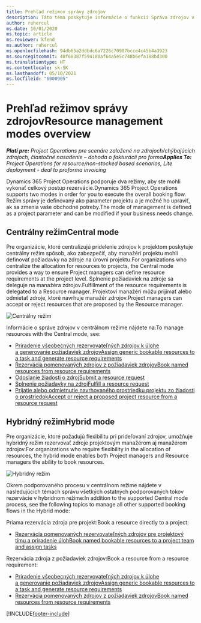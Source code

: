 ```yaml
---
title: Prehľad režimov správy zdrojov
description: Táto téma poskytuje informácie o funkcii Správa zdrojov v aplikácii Dynamics 365 Project Operations.
author: ruhercul
ms.date: 10/01/2020
ms.topic: article
ms.reviewer: kfend
ms.author: ruhercul
ms.openlocfilehash: 94db65a2ddbdc6a7226c70907bcce4c45b4a3923
ms.sourcegitcommit: 40f68387f594180af64a5e5c748b6efa188bd300
ms.translationtype: HT
ms.contentlocale: sk-SK
ms.lasthandoff: 05/10/2021
ms.locfileid: "6000905"
---
```

# <a name="resource-management-modes-overview"></a><span data-ttu-id="da4d8-103">Prehľad režimov správy zdrojov</span><span class="sxs-lookup"><span data-stu-id="da4d8-103">Resource management modes overview</span></span>

<span data-ttu-id="da4d8-104">_**Platí pre:** Project Operations pre scenáre založené na zdrojoch/chýbajúcich zdrojoch, čiastočné nasadenie – dohoda o fakturácii pro forma_</span><span class="sxs-lookup"><span data-stu-id="da4d8-104">_**Applies To:** Project Operations for resource/non-stocked based scenarios, Lite deployment - deal to proforma invoicing_</span></span>


<span data-ttu-id="da4d8-105">Dynamics 365 Project Operations podporuje dva režimy, aby ste mohli vykonať celkový postup rezervácie.</span><span class="sxs-lookup"><span data-stu-id="da4d8-105">Dynamics 365 Project Operations supports two modes in order for you to execute the overall booking flow.</span></span> <span data-ttu-id="da4d8-106">Režim správy je definovaný ako parameter projektu a je možné ho upraviť, ak sa zmenia vaše obchodné potreby.</span><span class="sxs-lookup"><span data-stu-id="da4d8-106">The mode of management is defined as a project parameter and can be modified if your business needs change.</span></span>    

## <a name="central-mode"></a><span data-ttu-id="da4d8-107">Centrálny režim</span><span class="sxs-lookup"><span data-stu-id="da4d8-107">Central mode</span></span>
<span data-ttu-id="da4d8-108">Pre organizácie, ktoré centralizujú pridelenie zdrojov k projektom poskytuje centrálny režim spôsob, ako zabezpečiť, aby manažéri projektu mohli definovať požiadavky na zdroje na úrovni projektu.</span><span class="sxs-lookup"><span data-stu-id="da4d8-108">For organizations who centralize the allocation for resources to projects, the Central mode provides a way to ensure Project managers can define resource requirements at the project level.</span></span> <span data-ttu-id="da4d8-109">Splnenie požiadaviek na zdroje sa deleguje na manažéra zdrojov.</span><span class="sxs-lookup"><span data-stu-id="da4d8-109">Fulfillment of the resource requirements is delegated to a Resource manager.</span></span> <span data-ttu-id="da4d8-110">Projektoví manažéri môžu prijímať alebo odmietať zdroje, ktoré navrhuje manažér zdrojov.</span><span class="sxs-lookup"><span data-stu-id="da4d8-110">Project managers can accept or reject resources that are proposed by the Resource manager.</span></span>

![Centrálny režim](./media/resource-management-central.png)

<span data-ttu-id="da4d8-112">Informácie o správe zdrojov v centrálnom režime nájdete na:</span><span class="sxs-lookup"><span data-stu-id="da4d8-112">To manage resources with the Central mode, see:</span></span>

- [<span data-ttu-id="da4d8-113">Priradenie všeobecných rezervovateľných zdrojov k úlohe a generovanie požiadaviek zdrojov</span><span class="sxs-lookup"><span data-stu-id="da4d8-113">Assign generic bookable resources to a task and generate resource requirements</span></span>](/dynamics365/project-service/assign-generic-bookable-resource)
- [<span data-ttu-id="da4d8-114">Rezervácia pomenovaných zdrojov z požiadaviek zdrojov</span><span class="sxs-lookup"><span data-stu-id="da4d8-114">Book named resources from resource requirements</span></span>](/dynamics365/project-service/book-named-resource)
- [<span data-ttu-id="da4d8-115">Odoslanie žiadosti o zdroj</span><span class="sxs-lookup"><span data-stu-id="da4d8-115">Submit a resource request</span></span>](/dynamics365/project-service/submit-resource-request)
- [<span data-ttu-id="da4d8-116">Splnenie požiadavky na zdroj</span><span class="sxs-lookup"><span data-stu-id="da4d8-116">Fulfill a resource request</span></span>](/dynamics365/project-service/resource-management-fulfill-requests)
- [<span data-ttu-id="da4d8-117">Prijatie alebo odmietnutie navrhovaného prostriedku projektu zo žiadosti o prostriedok</span><span class="sxs-lookup"><span data-stu-id="da4d8-117">Accept or reject a proposed project resource from a resource request</span></span>](/dynamics365/project-service/accept-reject-proposed-resource)

## <a name="hybrid-mode"></a><span data-ttu-id="da4d8-118">Hybridný režim</span><span class="sxs-lookup"><span data-stu-id="da4d8-118">Hybrid mode</span></span>
<span data-ttu-id="da4d8-119">Pre organizácie, ktoré požadujú flexibilitu pri prideľovaní zdrojov, umožňuje hybridný režim rezervovať zdroje projektovým manažérom aj manažérom zdrojov.</span><span class="sxs-lookup"><span data-stu-id="da4d8-119">For organizations who require flexibility in the allocation of resources, the hybrid mode enables both Project managers and Resource managers the ability to book resources.</span></span>

![Hybridný režim](./media/resource-management-hybrid.png)

<span data-ttu-id="da4d8-121">Okrem podporovaného procesu v centrálnom režime nájdete v nasledujúcich témach správu všetkých ostatných podporovaných tokov rezervácie v hybridnom režime:</span><span class="sxs-lookup"><span data-stu-id="da4d8-121">In addition to the supported Central mode process, see the following topics to manage all other supported booking flows in the Hybrid mode:</span></span>

<span data-ttu-id="da4d8-122">Priama rezervácia zdroja pre projekt:</span><span class="sxs-lookup"><span data-stu-id="da4d8-122">Book a resource directly to a project:</span></span>
- [<span data-ttu-id="da4d8-123">Rezervácia pomenovaných rezervovateľných zdrojov pre projektový tímu a priradenie úloh</span><span class="sxs-lookup"><span data-stu-id="da4d8-123">Book named bookable resources to a project team and assign tasks</span></span>](/dynamics365/project-service/assign-named-bookable-resource)

<span data-ttu-id="da4d8-124">Rezervácia zdroja z požiadaviek zdrojov:</span><span class="sxs-lookup"><span data-stu-id="da4d8-124">Book a resource from a resource requirement:</span></span>
- [<span data-ttu-id="da4d8-125">Priradenie všeobecných rezervovateľných zdrojov k úlohe a generovanie požiadaviek zdrojov</span><span class="sxs-lookup"><span data-stu-id="da4d8-125">Assign generic bookable resources to a task and generate resource requirements</span></span>](/dynamics365/project-service/assign-generic-bookable-resource)
- [<span data-ttu-id="da4d8-126">Rezervácia pomenovaných zdrojov z požiadaviek zdrojov</span><span class="sxs-lookup"><span data-stu-id="da4d8-126">Book named resources from resource requirements</span></span>](/dynamics365/project-service/book-named-resource)


[!INCLUDE[footer-include](../includes/footer-banner.md)]